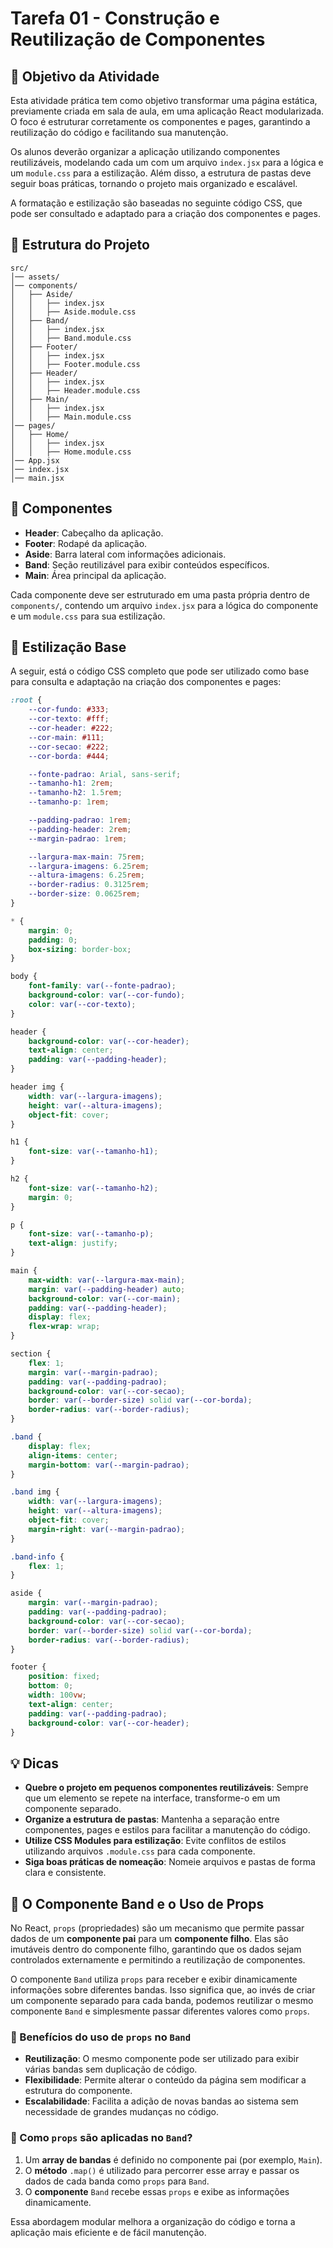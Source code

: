 # Tarefa 01 - Construção e Reutilização de Componentes

## 🌟 Objetivo da Atividade

Esta atividade prática tem como objetivo transformar uma página estática, previamente criada em sala de aula, em uma aplicação React modularizada. O foco é estruturar corretamente os componentes e pages, garantindo a reutilização do código e facilitando sua manutenção.

Os alunos deverão organizar a aplicação utilizando componentes reutilizáveis, modelando cada um com um arquivo `index.jsx` para a lógica e um `module.css` para a estilização. Além disso, a estrutura de pastas deve seguir boas práticas, tornando o projeto mais organizado e escalável.

A formatação e estilização são baseadas no seguinte código CSS, que pode ser consultado e adaptado para a criação dos componentes e pages.

## 📁 Estrutura do Projeto

```
src/
│── assets/
│── components/
│   ├── Aside/
│   │   ├── index.jsx
│   │   ├── Aside.module.css
│   ├── Band/
│   │   ├── index.jsx
│   │   ├── Band.module.css
│   ├── Footer/
│   │   ├── index.jsx
│   │   ├── Footer.module.css
│   ├── Header/
│   │   ├── index.jsx
│   │   ├── Header.module.css
│   ├── Main/
│   │   ├── index.jsx
│   │   ├── Main.module.css
│── pages/
│   ├── Home/
│   │   ├── index.jsx
│   │   ├── Home.module.css
│── App.jsx
│── index.jsx
│── main.jsx
```

## 📌 Componentes

- **Header**: Cabeçalho da aplicação.
- **Footer**: Rodapé da aplicação.
- **Aside**: Barra lateral com informações adicionais.
- **Band**: Seção reutilizável para exibir conteúdos específicos.
- **Main**: Área principal da aplicação.

Cada componente deve ser estruturado em uma pasta própria dentro de `components/`, contendo um arquivo `index.jsx` para a lógica do componente e um `module.css` para sua estilização.

## 🎨 Estilização Base

A seguir, está o código CSS completo que pode ser utilizado como base para consulta e adaptação na criação dos componentes e pages:

```css
:root {
    --cor-fundo: #333;
    --cor-texto: #fff;
    --cor-header: #222;
    --cor-main: #111;
    --cor-secao: #222;
    --cor-borda: #444;

    --fonte-padrao: Arial, sans-serif;
    --tamanho-h1: 2rem;
    --tamanho-h2: 1.5rem;
    --tamanho-p: 1rem;

    --padding-padrao: 1rem;
    --padding-header: 2rem;
    --margin-padrao: 1rem;

    --largura-max-main: 75rem;
    --largura-imagens: 6.25rem;
    --altura-imagens: 6.25rem;
    --border-radius: 0.3125rem;
    --border-size: 0.0625rem;
}

* {
    margin: 0;
    padding: 0;
    box-sizing: border-box;
}

body {
    font-family: var(--fonte-padrao);
    background-color: var(--cor-fundo);
    color: var(--cor-texto);
}

header {
    background-color: var(--cor-header);
    text-align: center;
    padding: var(--padding-header);
}

header img {
    width: var(--largura-imagens);
    height: var(--altura-imagens);
    object-fit: cover;
}

h1 {
    font-size: var(--tamanho-h1);
}

h2 {
    font-size: var(--tamanho-h2);
    margin: 0;
}

p {
    font-size: var(--tamanho-p);
    text-align: justify;
}

main {
    max-width: var(--largura-max-main);
    margin: var(--padding-header) auto;
    background-color: var(--cor-main);
    padding: var(--padding-header);
    display: flex;
    flex-wrap: wrap;
}

section {
    flex: 1;
    margin: var(--margin-padrao);
    padding: var(--padding-padrao);
    background-color: var(--cor-secao);
    border: var(--border-size) solid var(--cor-borda);
    border-radius: var(--border-radius);
}

.band {
    display: flex;
    align-items: center;
    margin-bottom: var(--margin-padrao);
}

.band img {
    width: var(--largura-imagens);
    height: var(--altura-imagens);
    object-fit: cover;
    margin-right: var(--margin-padrao);
}

.band-info {
    flex: 1;
}

aside {
    margin: var(--margin-padrao);
    padding: var(--padding-padrao);
    background-color: var(--cor-secao);
    border: var(--border-size) solid var(--cor-borda);
    border-radius: var(--border-radius);
}

footer {
    position: fixed;
    bottom: 0;
    width: 100vw;
    text-align: center;
    padding: var(--padding-padrao);
    background-color: var(--cor-header);
}
```

## 💡 Dicas

- **Quebre o projeto em pequenos componentes reutilizáveis**: Sempre que um elemento se repete na interface, transforme-o em um componente separado.
- **Organize a estrutura de pastas**: Mantenha a separação entre componentes, pages e estilos para facilitar a manutenção do código.
- **Utilize CSS Modules para estilização**: Evite conflitos de estilos utilizando arquivos `.module.css` para cada componente.
- **Siga boas práticas de nomeação**: Nomeie arquivos e pastas de forma clara e consistente.

## 📌 O Componente Band e o Uso de Props

No React, `props` (propriedades) são um mecanismo que permite passar dados de um **componente pai** para um **componente filho**. Elas são imutáveis dentro do componente filho, garantindo que os dados sejam controlados externamente e permitindo a reutilização de componentes.

O componente `Band` utiliza `props` para receber e exibir dinamicamente informações sobre diferentes bandas. Isso significa que, ao invés de criar um componente separado para cada banda, podemos reutilizar o mesmo componente `Band` e simplesmente passar diferentes valores como `props`.

### 🔹 Benefícios do uso de `props` no `Band`

- **Reutilização**: O mesmo componente pode ser utilizado para exibir várias bandas sem duplicação de código.
- **Flexibilidade**: Permite alterar o conteúdo da página sem modificar a estrutura do componente.
- **Escalabilidade**: Facilita a adição de novas bandas ao sistema sem necessidade de grandes mudanças no código.

### 🔹 Como `props` são aplicadas no `Band`?

1. Um **array de bandas** é definido no componente pai (por exemplo, `Main`).
2. O **método** `.map()` é utilizado para percorrer esse array e passar os dados de cada banda como `props` para `Band`.
3. O **componente** `Band` recebe essas `props` e exibe as informações dinamicamente.

Essa abordagem modular melhora a organização do código e torna a aplicação mais eficiente e de fácil manutenção. 
